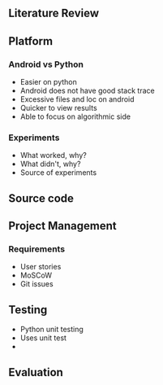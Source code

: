 ## Literature Review

## Platform
### Android vs Python
 - Easier on python
 - Android does not have good stack trace
 - Excessive files and loc on android
 - Quicker to view results
 - Able to focus on algorithmic side

### Experiments
  - What worked, why?
  - What didn't, why?
  - Source of experiments


## Source code

## Project Management
### Requirements
 - User stories
 - MoSCoW
 - Git issues

## Testing
 - Python unit testing
 - Uses unit test
 - 

## Evaluation
